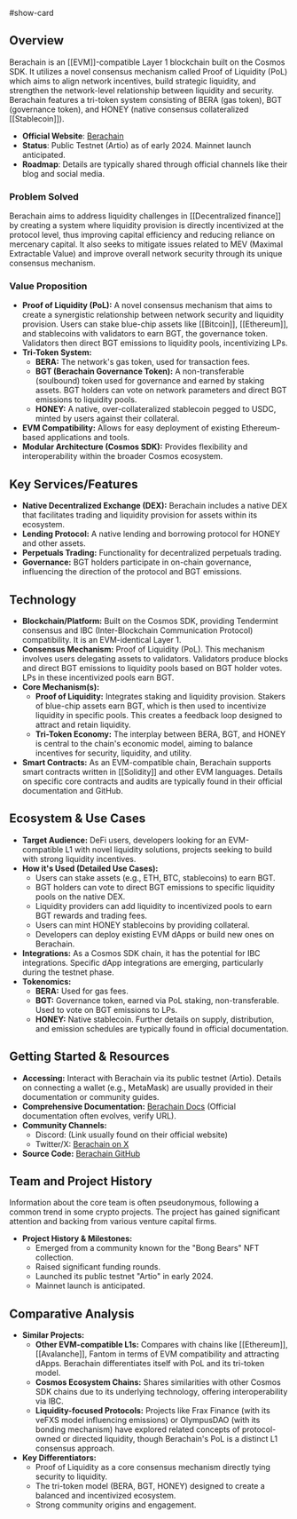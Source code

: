 #show-card

## Overview

Berachain is an [[EVM]]-compatible Layer 1 blockchain built on the Cosmos SDK. It utilizes a novel consensus mechanism called Proof of Liquidity (PoL) which aims to align network incentives, build strategic liquidity, and strengthen the network-level relationship between liquidity and security. Berachain features a tri-token system consisting of BERA (gas token), BGT (governance token), and HONEY (native consensus collateralized [[Stablecoin]]).

- **Official Website**: [Berachain](mdc:https://www.berachain.com/)
- **Status**: Public Testnet (Artio) as of early 2024. Mainnet launch anticipated.
- **Roadmap**: Details are typically shared through official channels like their blog and social media.

### Problem Solved

Berachain aims to address liquidity challenges in [[Decentralized finance]] by creating a system where liquidity provision is directly incentivized at the protocol level, thus improving capital efficiency and reducing reliance on mercenary capital. It also seeks to mitigate issues related to MEV (Maximal Extractable Value) and improve overall network security through its unique consensus mechanism.

### Value Proposition

- **Proof of Liquidity (PoL):** A novel consensus mechanism that aims to create a synergistic relationship between network security and liquidity provision. Users can stake blue-chip assets like [[Bitcoin]], [[Ethereum]], and stablecoins with validators to earn BGT, the governance token. Validators then direct BGT emissions to liquidity pools, incentivizing LPs.
- **Tri-Token System:**
  - **BERA:** The network's gas token, used for transaction fees.
  - **BGT (Berachain Governance Token):** A non-transferable (soulbound) token used for governance and earned by staking assets. BGT holders can vote on network parameters and direct BGT emissions to liquidity pools.
  - **HONEY:** A native, over-collateralized stablecoin pegged to USDC, minted by users against their collateral.
- **EVM Compatibility:** Allows for easy deployment of existing Ethereum-based applications and tools.
- **Modular Architecture (Cosmos SDK):** Provides flexibility and interoperability within the broader Cosmos ecosystem.

## Key Services/Features

- **Native Decentralized Exchange (DEX):** Berachain includes a native DEX that facilitates trading and liquidity provision for assets within its ecosystem.
- **Lending Protocol:** A native lending and borrowing protocol for HONEY and other assets.
- **Perpetuals Trading:** Functionality for decentralized perpetuals trading.
- **Governance:** BGT holders participate in on-chain governance, influencing the direction of the protocol and BGT emissions.

## Technology

- **Blockchain/Platform:** Built on the Cosmos SDK, providing Tendermint consensus and IBC (Inter-Blockchain Communication Protocol) compatibility. It is an EVM-identical Layer 1.
- **Consensus Mechanism:** Proof of Liquidity (PoL). This mechanism involves users delegating assets to validators. Validators produce blocks and direct BGT emissions to liquidity pools based on BGT holder votes. LPs in these incentivized pools earn BGT.
- **Core Mechanism(s):**
  - **Proof of Liquidity:** Integrates staking and liquidity provision. Stakers of blue-chip assets earn BGT, which is then used to incentivize liquidity in specific pools. This creates a feedback loop designed to attract and retain liquidity.
  - **Tri-Token Economy:** The interplay between BERA, BGT, and HONEY is central to the chain's economic model, aiming to balance incentives for security, liquidity, and utility.
- **Smart Contracts:** As an EVM-compatible chain, Berachain supports smart contracts written in [[Solidity]] and other EVM languages. Details on specific core contracts and audits are typically found in their official documentation and GitHub.

## Ecosystem & Use Cases

- **Target Audience:** DeFi users, developers looking for an EVM-compatible L1 with novel liquidity solutions, projects seeking to build with strong liquidity incentives.
- **How it's Used (Detailed Use Cases):**
  - Users can stake assets (e.g., ETH, BTC, stablecoins) to earn BGT.
  - BGT holders can vote to direct BGT emissions to specific liquidity pools on the native DEX.
  - Liquidity providers can add liquidity to incentivized pools to earn BGT rewards and trading fees.
  - Users can mint HONEY stablecoins by providing collateral.
  - Developers can deploy existing EVM dApps or build new ones on Berachain.
- **Integrations:** As a Cosmos SDK chain, it has the potential for IBC integrations. Specific dApp integrations are emerging, particularly during the testnet phase.
- **Tokenomics:**
  - **BERA:** Used for gas fees.
  - **BGT:** Governance token, earned via PoL staking, non-transferable. Used to vote on BGT emissions to LPs.
  - **HONEY:** Native stablecoin.
    Further details on supply, distribution, and emission schedules are typically found in official documentation.

## Getting Started & Resources

- **Accessing:** Interact with Berachain via its public testnet (Artio). Details on connecting a wallet (e.g., MetaMask) are usually provided in their documentation or community guides.
- **Comprehensive Documentation:** [Berachain Docs](mdc:https://docs.berachain.com/) (Official documentation often evolves, verify URL).
- **Community Channels:**
  - Discord: (Link usually found on their official website)
  - Twitter/X: [Berachain on X](mdc:https://twitter.com/berachain)
- **Source Code:** [Berachain GitHub](mdc:https://github.com/berachain)

## Team and Project History

Information about the core team is often pseudonymous, following a common trend in some crypto projects. The project has gained significant attention and backing from various venture capital firms.

- **Project History & Milestones:**
  - Emerged from a community known for the "Bong Bears" NFT collection.
  - Raised significant funding rounds.
  - Launched its public testnet "Artio" in early 2024.
  - Mainnet launch is anticipated.

## Comparative Analysis

- **Similar Projects:**
  - **Other EVM-compatible L1s:** Compares with chains like [[Ethereum]], [[Avalanche]], Fantom in terms of EVM compatibility and attracting dApps. Berachain differentiates itself with PoL and its tri-token model.
  - **Cosmos Ecosystem Chains:** Shares similarities with other Cosmos SDK chains due to its underlying technology, offering interoperability via IBC.
  - **Liquidity-focused Protocols:** Projects like Frax Finance (with its veFXS model influencing emissions) or OlympusDAO (with its bonding mechanism) have explored related concepts of protocol-owned or directed liquidity, though Berachain's PoL is a distinct L1 consensus approach.
- **Key Differentiators:**
  - Proof of Liquidity as a core consensus mechanism directly tying security to liquidity.
  - The tri-token model (BERA, BGT, HONEY) designed to create a balanced and incentivized ecosystem.
  - Strong community origins and engagement.